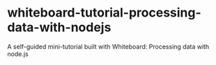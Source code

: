 # whiteboard-tutorial-processing-data-with-nodejs
A self-guided mini-tutorial built with Whiteboard: Processing data with node.js
